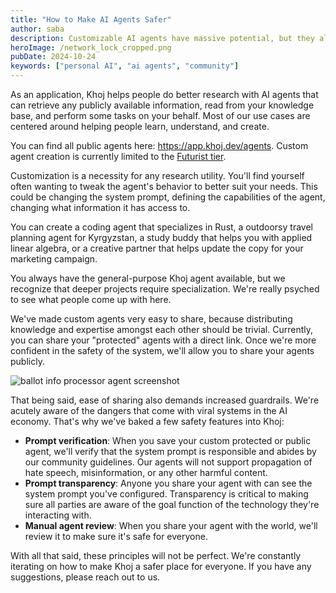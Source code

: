 ```yaml
---
title: "How to Make AI Agents Safer"
author: saba
description: Customizable AI agents have massive potential, but they also come with risks. These are some things to keep in mind at the application layer.
heroImage: /network_lock_cropped.png
pubDate: 2024-10-24
keywords: ["personal AI", "ai agents", "community"]
---
```

As an application, Khoj helps people do better research with AI agents that can retrieve any publicly available information, read from your knowledge base, and perform some tasks on your behalf. Most of our use cases are centered around helping people learn, understand, and create.

You can find all public agents here: https://app.khoj.dev/agents. Custom agent creation is currently limited to the [Futurist tier](https://khoj.dev/#pricing).

Customization is a necessity for any research utility. You'll find yourself often wanting to tweak the agent's behavior to better suit your needs. This could be changing the system prompt, defining the capabilities of the agent, changing what information it has access to.

You can create a coding agent that specializes in Rust, a outdoorsy travel planning agent for Kyrgyzstan, a study buddy that helps you with applied linear algebra, or a creative partner that helps update the copy for your marketing campaign.

You always have the general-purpose Khoj agent available, but we recognize that deeper projects require specialization. We're really psyched to see what people come up with here.

We've made custom agents very easy to share, because distributing knowledge and expertise amongst each other should be trivial. Currently, you can share your "protected" agents with a direct link. Once we're more confident in the safety of the system, we'll allow you to share your agents publicly. 

![ballot info processor agent screenshot](/ballot_info_processor_agent.png)

That being said, ease of sharing also demands increased guardrails. We're acutely aware of the dangers that come with viral systems in the AI economy. That's why we've baked a few safety features into Khoj:
- **Prompt verification**: When you save your custom protected or public agent, we'll verify that the system prompt is responsible and abides by our community guidelines. Our agents will not support propagation of hate speech, misinformation, or any other harmful content. 
- **Prompt transparency**: Anyone you share your agent with can see the system prompt you've configured. Transparency is critical to making sure all parties are aware of the goal function of the technology they're interacting with.
- **Manual agent review**: When you share your agent with the world, we'll review it to make sure it's safe for everyone.

With all that said, these principles will not be perfect. We're constantly iterating on how to make Khoj a safer place for everyone. If you have any suggestions, please reach out to us.
